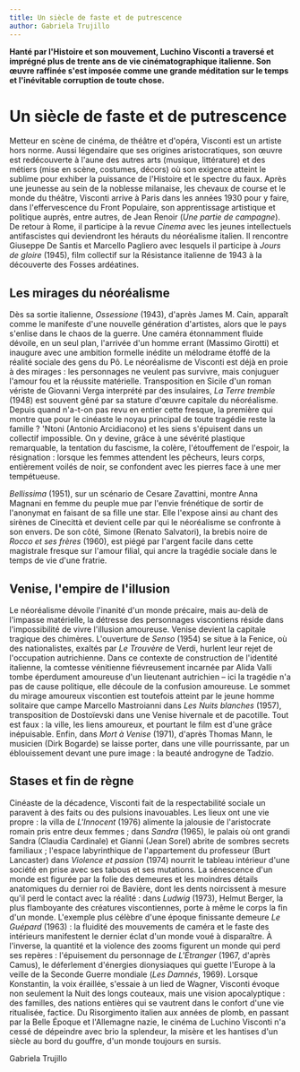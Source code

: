 ```yaml
---
title: Un siècle de faste et de putrescence
author: Gabriela Trujillo
---
```


**Hanté par l'Histoire et son mouvement, Luchino Visconti a traversé et imprégné plus de trente ans de vie cinématographique italienne. Son œuvre raffinée s'est imposée comme une grande méditation sur le temps et l'inévitable corruption de toute chose.**

# Un siècle de faste et de putrescence

Metteur en scène de cinéma, de théâtre et d'opéra, Visconti est un artiste hors norme. Aussi légendaire que ses origines aristocratiques, son œuvre est redécouverte à l'aune des autres arts (musique, littérature) et des métiers (mise en scène, costumes, décors) où son exigence atteint le sublime pour exhiber la puissance de l'Histoire et le spectre du faux. Après une jeunesse au sein de la noblesse milanaise, les chevaux de course et le monde du théâtre, Visconti arrive à Paris dans les années 1930 pour y faire, dans l'effervescence du Front Populaire, son apprentissage artistique et politique auprès, entre autres, de Jean Renoir (_Une partie de campagne_). De retour à Rome, il participe à la revue _Cinema_ avec les jeunes intellectuels antifascistes qui deviendront les hérauts du néoréalisme italien. Il rencontre Giuseppe De Santis et Marcello Pagliero avec lesquels il participe à _Jours de gloire_ (1945), film collectif sur la Résistance italienne de 1943 à la découverte des Fosses ardéatines.

## Les mirages du néoréalisme

Dès sa sortie italienne, _Ossessione_ (1943), d'après James M. Cain, apparaît comme le manifeste d'une nouvelle génération d'artistes, alors que le pays s'enlise dans le chaos de la guerre. Une caméra étonnamment fluide dévoile, en un seul plan, l'arrivée d'un homme errant (Massimo Girotti) et inaugure avec une ambition formelle inédite un mélodrame étoffé de la réalité sociale des gens du Pô. Le néoréalisme de Visconti est déjà en proie à des mirages : les personnages ne veulent pas survivre, mais conjuguer l'amour fou et la réussite matérielle. Transposition en Sicile d'un roman vériste de Giovanni Verga interprété par des insulaires, _La Terre tremble_ (1948) est souvent gêné par sa stature d'œuvre capitale du néoréalisme. Depuis quand n'a-t-on pas revu en entier cette fresque, la première qui montre que pour le cinéaste le noyau principal de toute tragédie reste la famille ? 'Ntoni (Antonio Arcidiacono) et les siens s'épuisent dans un collectif impossible. On y devine, grâce à une sévérité plastique remarquable, la tentation du fascisme, la colère, l'étouffement de l'espoir, la résignation : lorsque les femmes attendent les pêcheurs, leurs corps, entièrement voilés de noir, se confondent avec les pierres face à une mer tempétueuse.

_Bellissima_ (1951), sur un scénario de Cesare Zavattini, montre Anna Magnani en femme du peuple mue par l'envie frénétique de sortir de l'anonymat en faisant de sa fille une star. Elle l'expose ainsi au chant des sirènes de Cinecittà et devient celle par qui le néoréalisme se confronte à son envers. De son côté, Simone (Renato Salvatori), la brebis noire de _Rocco et ses frères_ (1960), est piégé par l'argent facile dans cette magistrale fresque sur l'amour filial, qui ancre la tragédie sociale dans le temps de vie d'une fratrie.

## Venise, l'empire de l'illusion

Le néoréalisme dévoile l'inanité d'un monde précaire, mais au-delà de l'impasse matérielle, la détresse des personnages viscontiens réside dans l'impossibilité de vivre l'illusion amoureuse. Venise devient la capitale tragique des chimères. L'ouverture de _Senso_ (1954) se situe à la Fenice, où des nationalistes, exaltés par _Le Trouvère_ de Verdi, hurlent leur rejet de l'occupation autrichienne. Dans ce contexte de construction de l'identité italienne, la comtesse vénitienne fiévreusement incarnée par Alida Valli tombe éperdument amoureuse d'un lieutenant autrichien – ici la tragédie n'a pas de cause politique, elle découle de la confusion amoureuse. Le sommet du mirage amoureux viscontien est toutefois atteint par le jeune homme solitaire que campe Marcello Mastroianni dans _Les Nuits blanches_ (1957), transposition de Dostoïevski dans une Venise hivernale et de pacotille. Tout est faux : la ville, les liens amoureux, et pourtant le film est d'une grâce inépuisable. Enfin, dans _Mort à Venise_ (1971), d'après Thomas Mann, le musicien (Dirk Bogarde) se laisse porter, dans une ville pourrissante, par un éblouissement devant une pure image : la beauté androgyne de Tadzio.

## Stases et fin de règne

Cinéaste de la décadence, Visconti fait de la respectabilité sociale un paravent à des faits ou des pulsions inavouables. Les lieux ont une vie propre : la villa de _L'Innocent_ (1976) alimente la jalousie de l'aristocrate romain pris entre deux femmes ; dans _Sandra_ (1965), le palais où ont grandi Sandra (Claudia Cardinale) et Gianni (Jean Sorel) abrite de sombres secrets familiaux ; l'espace labyrinthique de l'appartement du professeur (Burt Lancaster) dans _Violence et passion_ (1974) nourrit le tableau intérieur d'une société en prise avec ses tabous et ses mutations. La sénescence d'un monde est figurée par la folie des demeures et les moindres détails anatomiques du dernier roi de Bavière, dont les dents noircissent à mesure qu'il perd le contact avec la réalité : dans _Ludwig_ (1973), Helmut Berger, la plus flamboyante des créatures viscontiennes, porte à même le corps la fin d'un monde. L'exemple plus célèbre d'une époque finissante demeure _Le Guépard_ (1963) : la fluidité des mouvements de caméra et le faste des intérieurs manifestent le dernier éclat d'un monde voué à disparaître. À l'inverse, la quantité et la violence des zooms figurent un monde qui perd ses repères : l'épuisement du personnage de _L'Étranger_ (1967, d'après Camus), le déferlement d'énergies dionysiaques qui guette l'Europe à la veille de la Seconde Guerre mondiale (_Les Damnés_, 1969). Lorsque Konstantin, la voix éraillée, s'essaie à un lied de Wagner, Visconti évoque non seulement la Nuit des longs couteaux, mais une vision apocalyptique : des familles, des nations entières qui se vautrent dans le confort d'une vie ritualisée, factice. Du Risorgimento italien aux années de plomb, en passant par la Belle Époque et l'Allemagne nazie, le cinéma de Luchino Visconti n'a cessé de dépeindre avec brio la splendeur, la misère et les hantises d'un siècle au bord du gouffre, d'un monde toujours en sursis.

Gabriela Trujillo
